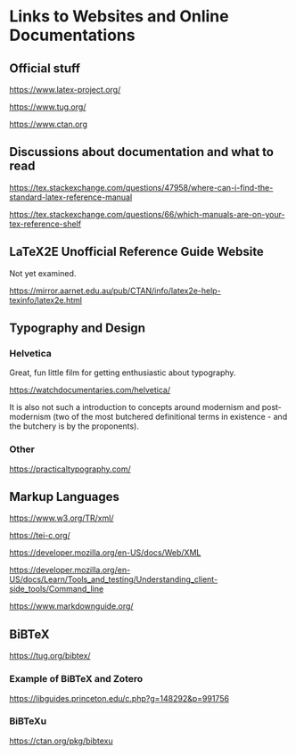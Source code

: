# Links to Websites and Online Documentations

## Official stuff

https://www.latex-project.org/

https://www.tug.org/

https://www.ctan.org


## Discussions about documentation and what to read

https://tex.stackexchange.com/questions/47958/where-can-i-find-the-standard-latex-reference-manual

https://tex.stackexchange.com/questions/66/which-manuals-are-on-your-tex-reference-shelf

## LaTeX2E Unofficial Reference Guide Website

Not yet examined.

https://mirror.aarnet.edu.au/pub/CTAN/info/latex2e-help-texinfo/latex2e.html

## Typography and Design

### Helvetica

Great, fun little film for getting enthusiastic about typography.

https://watchdocumentaries.com/helvetica/

It is also not such a introduction to concepts around modernism and post-modernism (two of the most butchered definitional terms in existence - and the butchery is by the proponents).

### Other

https://practicaltypography.com/

## Markup Languages

https://www.w3.org/TR/xml/

https://tei-c.org/

https://developer.mozilla.org/en-US/docs/Web/XML

https://developer.mozilla.org/en-US/docs/Learn/Tools_and_testing/Understanding_client-side_tools/Command_line

https://www.markdownguide.org/

## BiBTeX

https://tug.org/bibtex/

### Example of BiBTeX and Zotero
https://libguides.princeton.edu/c.php?g=148292&p=991756

### BiBTeXu
https://ctan.org/pkg/bibtexu
